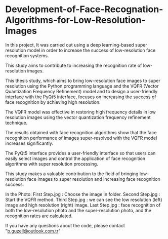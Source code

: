 # Development-of-Face-Recognation-Algorithms-for-Low-Resolution-Images
In this project, It was carried out using a deep learning-based super resolution model in order to increase the success of low-resolution face recognition systems.

This study aims to contribute to increasing the recognition rate of low-resolution images.

This thesis study, which aims to bring low-resolution face images to super resolution using the Python programming language and the VQFR (Vector Quantization Frequency Refinement) model and 
to design a user-friendly interface with the PyQt5 interface, focuses on increasing the success of face recognition by achieving high resolution.

The VQFR model was effective in restoring high frequency details in low resolution images using the vector quantization frequency refinement technique. 

The results obtained with face recognition algorithms show that the face recognition performance of images super-resolved with the VQFR model increases significantly. 

The PyQt5 interface provides a user-friendly interface so that users can easily select images and control the application of face recognition algorithms with super resolution processing. 

This study makes a valuable contribution to the field of bringing low-resolution face images to super resolution and increasing face recognition success.

In the Photo:
First Step.jpg : Choose the image in folder.
Second Step.jpg : Start the VQFR method.
Third Step.jpg : we can see the low resolution (left) image and high resolution (right) image.
Last Step.jpg : face recognition of both the low-resolution photo and the super-resolution photo, and the recognition rates are calculated.

If you have any questions about the code, please contact "b.guzell@outlook.com.tr"

